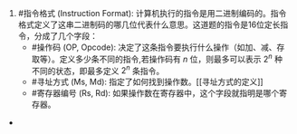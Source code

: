 1. #指令格式 (Instruction Format): 计算机执行的指令是用二进制编码的。指令格式定义了这串二进制码的哪几位代表什么意思。这道题的指令是16位定长指令，分成了几个字段：
    *   #操作码 (OP, Opcode): 决定了这条指令要执行什么操作（如加、减、存取等）。定义多少条不同的指令,若操作码有 $n$ 位，则最多可以表示 $2^n$ 种不同的状态，即最多定义 $2^n$ 条指令。
    *   #寻址方式 (Ms, Md): 指定了如何找到操作数。[[寻址方式的定义]]
    *   #寄存器编号 (Rs, Rd): 如果操作数在寄存器中，这个字段就指明是哪个寄存器。
* 